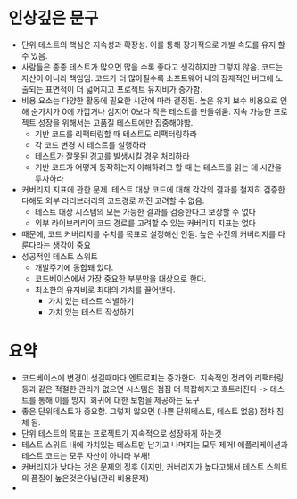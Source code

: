 # 인상깊은 문구
- 단위 테스트의 핵심은 지속성과 확장성. 이를 통해 장기적으로 개발 속도를 유지 할 수 있음.
- 사람들은 종종 테스트가 많으면 많을 수록 좋다고 생각하지만 그렇지 않음. 코드는 자산이 아니라 책임임. 코드가 더 많아질수록 소프트웨어 내의 잠재적인 버그에 노출되는 표면적이 더 넓어지고 프로젝트 유지비가 증가함.
- 비용 요소는 다양한 활동에 필요한 시간에 따라 결정됨. 높은 유지 보수 비용으로 인해 순가치가 0에 가깝거나 심지어 0보다 작은 테스트를 만들쉬움. 지속 가능한 프로젝트 성장을 위해서는 고품질 테스트에만 집중해야함.
  - 기반 코드를 리팩터링할 때 테스트도 리팩터링하라
  - 각 코드 변경 시 테스트를 실행하라
  - 테스트가 잘못된 경고를 발생시킬 경우 처리하라
  - 기반 코드가 어떻게 동작하는지 이해하려고 할 때 는 테스트를 읽는 데 시간을 투자하라
- 커버리지 지표에 관한 문제. 테스트 대상 코드에 대해 각각의 결과를 철저히 검증한다해도 외부 라리브러리의 코드경로 까진 고려할 수 없음.
  - 테스트 대상 시스템의 모든 가능한 결과를 검증한다고 보장할 수 없다
  - 외부 라이브러리의 코드 경로를 고려할 수 있는 커버리지 지표는 없다
- 때문에, 코드 커버리지를 수치를 목표로 설정해선 안됨. 높은 수진의 커버리지를 다룬다라는 생각이 중요
- 성공적인 테스트 스위트
  - 개발주기에 동합돼 있다.
  - 코드베이스에서 가장 중요한 부분만을 대상으로 한다.
  - 최소한의 유지비로 최대의 가치를 끌어낸다.
    - 가치 있는 테스트 식별하기
    - 가치 있는 테스트 작성하기

# 요약
 - 코드베이스에 변경이 생길때마다 엔트로피는 증가한다. 지속적인 정리와 리팩터링 등과 같은 적절한 관리가 없으면 시스템은 점점 더 복잡해지고 흐트러진다 -> 테스트를 통해 이를 방지. 회귀에 대한 보험을 제공하는 도구
 - 좋은 단위테스트가 중요함. 그렇지 않으면 (나쁜 단위테스트, 테스트 없음) 점차 침체 됨.
 - 단위 테스트의 목표는 프로젝트가 지속적으로 성장하게 하는것
 - 테스트 스위트 내에 가치있는 테스트만 남기고 나머지는 모두 제거! 애플리케이션과 테스트 코드는 모두 자산이 아니라 부채!
 - 커버리지가 낮다는 것은 문제의 징후 이지만, 커버리지가 높다고해서 테스트 스위트의 품질이 높은것은아님(관리 비용문제)
 - 
